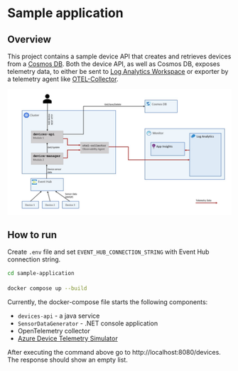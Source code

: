 # Sample application

## Overview

This project contains a sample device API that creates and retrieves devices from a [Cosmos DB](https://learn.microsoft.com/en-us/azure/cosmos-db/introduction). Both the device API, as well as Cosmos DB, exposes telemetry data, to either be sent to [Log Analytics Workspace](https://learn.microsoft.com/en-us/azure/azure-monitor/logs/log-analytics-workspace-overview) or exporter by a telemetry agent like [OTEL-Collector](https://opentelemetry.io/docs/collector/).

![image](./path-1-architecture.jpg)

## How to run

Create `.env` file and set `EVENT_HUB_CONNECTION_STRING` with Event Hub connection string.

```bash
cd sample-application

docker compose up --build
```

Currently, the docker-compose file starts the following components:
* `devices-api` - a java service
* `SensorDataGenerator` - .NET console application
* OpenTelemetry collector
* [Azure Device Telemetry Simulator](https://learn.microsoft.com/en-us/samples/azure-samples/iot-telemetry-simulator/azure-iot-device-telemetry-simulator/)

After executing the command above go to http://localhost:8080/devices. The response should show an empty list.
